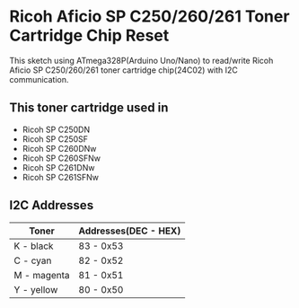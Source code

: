 # Ricoh Aficio SP C250/260/261 Toner Cartridge Chip Reset
This sketch using ATmega328P(Arduino Uno/Nano) to read/write Ricoh Aficio SP C250/260/261 toner cartridge chip(24C02) with I2C communication.

## This toner cartridge used in
- Ricoh SP C250DN
- Ricoh SP C250SF
- Ricoh SP C260DNw
- Ricoh SP C260SFNw
- Ricoh SP C261DNw
- Ricoh SP C261SFNw

## I2C Addresses
| Toner         | Addresses(DEC - HEX)  |
| ------------- | --------------------- |
| K - black     | 83 - 0x53             |
| C - cyan      | 82 - 0x52             |
| M - magenta   | 81 - 0x51             |
| Y - yellow    | 80 - 0x50             |
